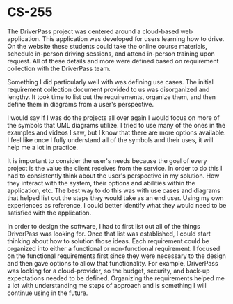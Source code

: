 # CS-255

The DriverPass project was centered around a cloud-based web application. This application was developed for users learning how to drive. On the website these students could take the online course materials, schedule in-person driving sessions, and attend in-person training upon request. All of these details and more were defined based on requirement collection with the DriverPass team.

Something I did particularly well with was defining use cases. The initial requirement collection document provided to us was disorganized and lengthy. It took time to list out the requirements, organize them, and then define them in diagrams from a user's perspective. 

I would say if I was do the projects all over again I would focus on more of the symbols that UML diagrams utilize. I tried to use many of the ones in the examples and videos I saw, but I know that there are more options available. I feel like once I fully understand all of the symbols and their uses, it will help me a lot in practice.

It is important to consider the user's needs because the goal of every project is the value the client receives from the service. In order to do this I had to consistently think about the user's perspective in my solution. How they interact with the system, their options and abilities within the application, etc. The best way to do this was with use cases and diagrams that helped list out the steps they would take as an end user. Using my own experiences as reference, I could better identify what they would need to be satisfied with the application.

In order to design the software, I had to first list out all of the things DriverPass was looking for. Once that list was established, I could start thinking about how to solution those ideas. Each requirement could be organized into either a functional or non-functional requirement. I focused on the functional requirements first since they were necessary to the design and then gave options to allow that functionality. For example, DriverPass was looking for a cloud-provider, so the budget, security, and back-up expectations needed to be defined. Organizing the requirements helped me a lot with understanding me steps of approach and is something I will continue using in the future.

